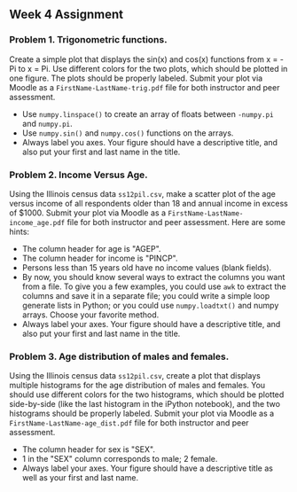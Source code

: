 ## Week 4 Assignment

### Problem 1. Trigonometric functions.

Create a simple plot that displays the sin(x) and cos(x) functions from x = -Pi to x = Pi. Use different colors for the two plots, which should be plotted in one figure. The plots should be properly labeled. Submit your plot via Moodle as a `FirstName-LastName-trig.pdf` file for both instructor and peer assessment.

- Use `numpy.linspace()` to create an array of floats between `-numpy.pi` and `numpy.pi`.
- Use `numpy.sin()` and `numpy.cos()` functions on the arrays.
- Always label you axes. Your figure should have a descriptive title, and also put your first and last name in the title.

### Problem 2. Income Versus Age.

Using the Illinois census data `ss12pil.csv`, make a scatter plot of the age versus income of all respondents older than 18 and annual income in excess of $1000. Submit your plot via Moodle as a `FirstName-LastName-income_age.pdf` file for both instructor and peer assessment. Here are some hints:

- The column header for age is "AGEP".
- The column header for income is "PINCP".
- Persons less than 15 years old have no income values (blank fields).
- By now, you should know several ways to extract the columns you want from a file. To give you a few examples, you could use `awk` to extract the columns and save it in a separate file; you could write a simple loop generate lists in Python; or you could use `numpy.loadtxt()` and numpy arrays. Choose your favorite method.
- Always label your axes. Your figure should have a descriptive title, and also put your first and last name in the title.

### Problem 3. Age distribution of males and females.

Using the Illinois census data `ss12pil.csv`, create a plot that displays multiple histograms for the age distribution of males and females. You should use different colors for the two histograms, which should be plotted side-by-side (like the last histogram in the iPython notebook), and the two histograms should be properly labeled. Submit your plot via Moodle as a `FirstName-LastName-age_dist.pdf` file for both instructor and peer assessment.

- The column header for sex is "SEX".
- 1 in the "SEX" column corresponds to male; 2 female.
- Always label your axes. Your figure should have a descriptive title as well as your first and last name.
